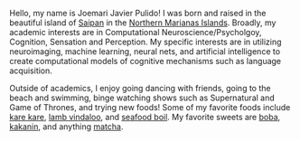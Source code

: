 

<!---
jpulido12/jpulido12 is a ✨ special ✨ repository because its `README.md` (this file) appears on your GitHub profile.
You can click the Preview link to take a look at your changes.
--->
Hello, my name is Joemari Javier Pulido! I was born and raised in the beautiful island of [Saipan](https://www.britannica.com/place/Saipan) in the [Northern Marianas Islands](https://www.britannica.com/place/Northern-Mariana-Islands). Broadly, my academic interests are in Computational Neuroscience/Psycholgoy, Cognition, Sensation and Perception. My specific interests are in utilizing neuroimaging, machine learning, neural nets, and artificial intelligence to create computational models of cognitive mechanisms such as language acquisition.

Outside of academics, I enjoy going dancing with friends, going to the beach and swimming, binge watching shows such as Supernatural and Game of Thrones, and trying new foods! Some of my favorite foods include [kare kare](https://panlasangpinoy.com/kare-kare-recipe/), [lamb vindaloo](https://www.indianhealthyrecipes.com/lamb-vindaloo/), and [seafood boil](https://rasamalaysia.com/seafood-boil/). My favorite sweets are [boba](https://en.wikipedia.org/wiki/Bubble_tea), [kakanin](https://www.angsarap.net/2019/09/09/the-endless-varieties-of-kakanin/), and anything [matcha](https://www.teatulia.com/tea-varieties-101/what-is-matcha.html). 
